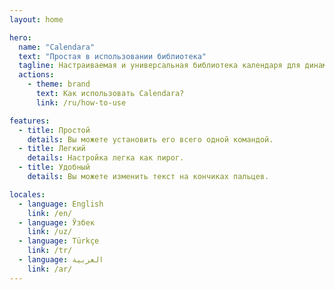 ```yaml
---
layout: home

hero:
  name: "Calendara"
  text: "Простая в использовании библиотека"
  tagline: Настраиваемая и универсальная библиотека календаря для динамической обработки дат.
  actions:
    - theme: brand
      text: Как использовать Calendara?
      link: /ru/how-to-use

features:
  - title: Простой
    details: Вы можете установить его всего одной командой.
  - title: Легкий
    details: Настройка легка как пирог.
  - title: Удобный
    details: Вы можете изменить текст на кончиках пальцев.

locales:
  - language: English
    link: /en/
  - language: Ўзбек
    link: /uz/
  - language: Türkçe
    link: /tr/
  - language: العربية
    link: /ar/
---
```

